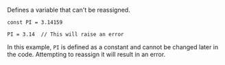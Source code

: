 Defines a variable that can't be reassigned.
```pf
const PI = 3.14159

PI = 3.14  // This will raise an error
```
In this example, `PI` is defined as a constant and cannot be changed later in the code. Attempting to reassign it will result in an error.